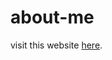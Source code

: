 # about-me
visit this website [here](https://atharva-upadhye-01.github.io/about-me/ "about me page of atharva-upadhye-01").
